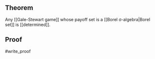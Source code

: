 ## Theorem
Any [[Gale-Stewart game]] whose payoff set is a [[Borel σ-algebra|Borel set]] is [[determined]].
## Proof
#write_proof 